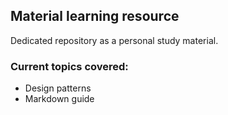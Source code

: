 ## Material learning resource

Dedicated repository as a personal study material.

### Current topics covered:

- Design patterns
- Markdown guide